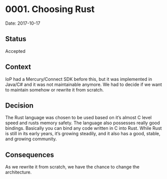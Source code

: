 # 0001. Choosing Rust

Date: 2017-10-17

## Status

Accepted

## Context

IoP had a Mercury/Connect SDK before this, but it was implemented in Java/C# and it was not maintainable anymore. We had to decide if we want to maintain somehow or
rewrite it from scratch.

## Decision

The Rust language was chosen to be used based on it’s almost C level speed and rusts memory safety.
The language also possesses really good bindings. Basically you can bind any code written in C into Rust.
While Rust is still in its early years, it’s growing steadily, and it also has a good, stable, and growing community.

## Consequences

As we rewrite it from scratch, we have the chance to change the architecture.